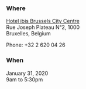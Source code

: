 ### Where
[Hotel ibis Brussels City Centre](https://www.accorhotels.com/gb/hotel-1454-ibis-brussels-city-centre/index.shtml)  
Rue Joseph Plateau N°2, 1000  
Bruxelles, Belgium  

Phone: +32 2 620 04 26  

### When
January 31, 2020  
9am to 5:30pm  
